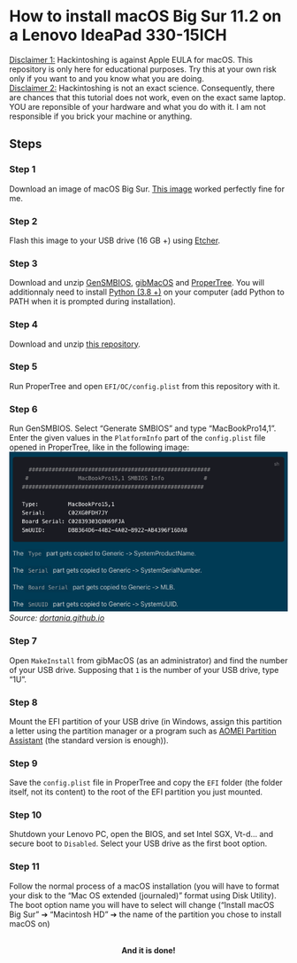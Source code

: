 # How to install macOS Big Sur 11.2 on a Lenovo IdeaPad 330-15ICH
<ins>Disclaimer 1:</ins> Hackintoshing is against Apple EULA for macOS. This repository is only here for educational purposes. Try this at your own risk only if you want to and you know what you are doing.  
<ins>Disclaimer 2:</ins> Hackintoshing is not an exact science. Consequently, there are chances that this tutorial does not work, even on the exact same laptop. YOU are reponsible of your hardware and what you do with it. I am not responsible if you brick your machine or anything.
## Steps
### Step 1
Download an image of macOS Big Sur. [This image](https://www.mediafire.com/file/ws7fpljza84ueia/Olarila+BigSur+11.2.raw/file) worked perfectly fine for me.
### Step 2
Flash this image to your USB drive (16 GB +) using [Etcher](https://www.balena.io/etcher/).
### Step 3
Download and unzip [GenSMBIOS](https://github.com/corpnewt/GenSMBIOS/archive/refs/heads/master.zip), [gibMacOS](https://github.com/corpnewt/gibMacOS/archive/refs/heads/master.zip) and [ProperTree](https://github.com/corpnewt/ProperTree/archive/refs/heads/master.zip). You will additionnaly need to install [Python (3.8 +)](https://www.python.org/downloads/) on your computer (add Python to PATH when it is prompted during installation).
### Step 4
Download and unzip [this repository](https://github.com/Firmin-Launay/Hackintosh_Lenovo_IdeaPad_330-15ICH/archive/refs/heads/main.zip).
### Step 5
Run ProperTree and open `EFI/OC/config.plist` from this repository with it.
### Step 6
Run GenSMBIOS. Select “Generate SMBIOS” and type “MacBookPro14,1”. Enter the given values in the `PlatformInfo` part of the `config.plist` file opened in ProperTree, like in the following image:
<img src=".img/GenSMBIOS.png" title="test">
<em>Source: [dortania.github.io](https://dortania.github.io/OpenCore-Install-Guide/config-laptop.plist/coffee-lake.html#platforminfo)</em>
### Step 7
Open `MakeInstall` from gibMacOS (as an administrator) and find the number of your USB drive. Supposing that `1` is the number of your USB drive, type “1U”.
### Step 8
Mount the EFI partition of your USB drive (in Windows, assign this partition a letter using the partition manager or a program such as [AOMEI Partition Assistant](https://www.aomeitech.com/aomei-partition-assistant.html) (the standard version is enough)).
### Step 9
Save the `config.plist` file in ProperTree and copy the `EFI` folder (the folder itself, not its content) to the root of the EFI partition you just mounted.
### Step 10
Shutdown your Lenovo PC, open the BIOS, and set Intel SGX, Vt-d... and secure boot to `Disabled`. Select your USB drive as the first boot option.
### Step 11
Follow the normal process of a macOS installation (you will have to format your disk to the “Mac OS extended (journaled)” format using Disk Utility). The boot option name you will have to select will change (“Install macOS Big Sur” ➔ “Macintosh HD” ➔ the name of the partition you chose to install macOS on)  
<div style="text-align: center;">
    &nbsp;<br/>
    <b>And it is done!</b>
</div>